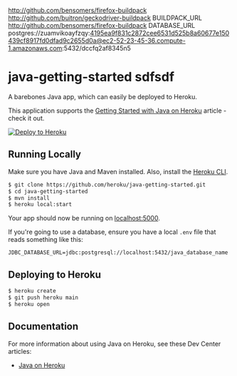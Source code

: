 http://github.com/bensomers/firefox-buildpack
http://github.com/buitron/geckodriver-buildpack
BUILDPACK_URL http://github.com/bensomers/firefox-buildpack
DATABASE_URL postgres://zuamvikoayfzqy:4195ea9f831c2872cee6531d525b8a60677e150439cf8917fd0dfad9c2655d0a@ec2-52-23-45-36.compute-1.amazonaws.com:5432/dccfq2af8345n5
# java-getting-started  sdfsdf

A barebones Java app, which can easily be deployed to Heroku.

This application supports the [Getting Started with Java on Heroku](https://devcenter.heroku.com/articles/getting-started-with-java) article - check it out.

[![Deploy to Heroku](https://www.herokucdn.com/deploy/button.png)](https://heroku.com/deploy)

## Running Locally

Make sure you have Java and Maven installed.  Also, install the [Heroku CLI](https://cli.heroku.com/).

```sh
$ git clone https://github.com/heroku/java-getting-started.git
$ cd java-getting-started
$ mvn install
$ heroku local:start
```

Your app should now be running on [localhost:5000](http://localhost:5000/).

If you're going to use a database, ensure you have a local `.env` file that reads something like this:

```
JDBC_DATABASE_URL=jdbc:postgresql://localhost:5432/java_database_name
```

## Deploying to Heroku

```sh
$ heroku create
$ git push heroku main
$ heroku open
```

## Documentation

For more information about using Java on Heroku, see these Dev Center articles:

- [Java on Heroku](https://devcenter.heroku.com/categories/java)
